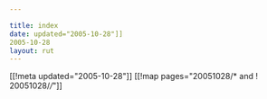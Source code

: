 ```yaml
---

title: index
date: updated="2005-10-28"]]
2005-10-28
layout: rut
---
```


[[!meta updated="2005-10-28"]]
[[!map pages="20051028/* and ! 20051028/*/*"]]
